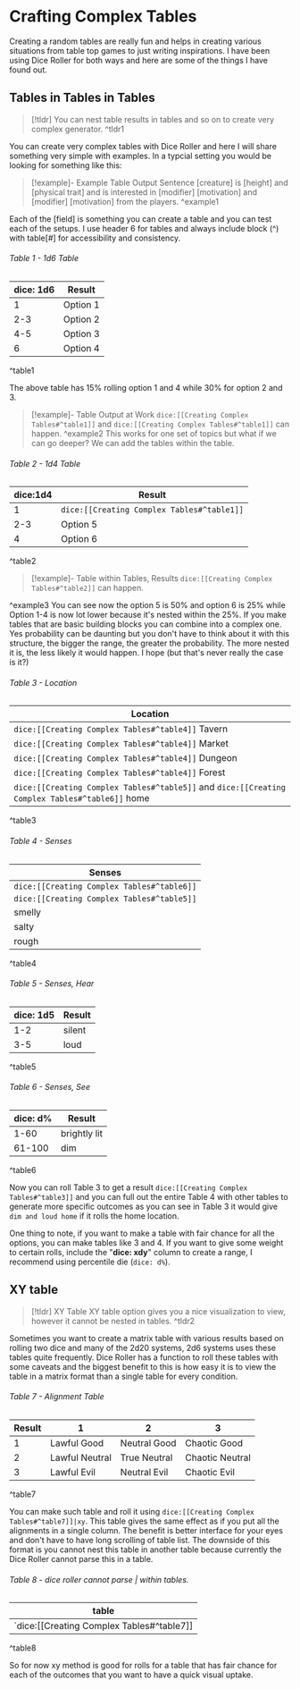 # Crafting Complex Tables

Creating a random tables are really fun and helps in creating various situations from table top games to just writing inspirations. I have been using Dice Roller for both ways and here are some of the things I have found out.

## Tables in Tables  in Tables 
> [!tldr] 
> You can nest table results in tables and so on to create very complex generator.
^tldr1

You can create very complex tables with Dice Roller and here I will share something very simple with examples. In a typcial setting you would be looking for something like this:


> [!example]- Example Table Output Sentence
> [creature] is [height] and [physical trait] and is interested in [modifier] [motivation] and [modifier] [motivation] from the players. 
^example1

Each of the [field] is something you can create a table and you can test each of the setups. I use header 6 for tables and always include block (^) with table[#] for accessibility and consistency. 
###### Table 1 - 1d6 Table 

| dice: 1d6 | Result   |
| --------- | -------- |
| 1         | Option 1 |
| 2-3       | Option 2 |
| 4-5       | Option 3 |
| 6         | Option 4 |
^table1

The above table has 15% rolling option 1 and 4 while 30% for option 2 and 3. 

> [!example]- Table Output at Work
> `dice:[[Creating Complex Tables#^table1]]` and `dice:[[Creating Complex Tables#^table1]]` can happen.
^example2
This works for one set of topics but what if we can go deeper? We can add the tables within the table.

###### Table 2 - 1d4 Table 

| dice:1d4 | Result                                                 |
| -------- | ------------------------------------------------------ |
| 1        | `dice:[[Creating Complex Tables#^table1]]` |
| 2-3      | Option 5                                               |
| 4        | Option 6                                               |
^table2

> [!example]- Table within Tables, Results
> `dice:[[Creating Complex Tables#^table2]]` can happen. 
> 
^example3
You can see now the option 5 is 50% and option 6 is 25% while Option 1-4 is now lot lower because it's nested within the 25%. If you make tables that are basic building blocks you can combine into a complex one. Yes probability can be daunting but you don't have to think about it with this structure, the bigger the range, the greater the probability. The more nested it is, the less likely it would happen. I hope (but that's never really the case is it?)

###### Table 3 - Location

 | Location                                                                                         |
 | ------------------------------------------------------------------------------------------------ |
 | `dice:[[Creating Complex Tables#^table4]]` Tavern                                                |
 | `dice:[[Creating Complex Tables#^table4]]` Market                                                |
 | `dice:[[Creating Complex Tables#^table4]]` Dungeon                                               |
 | `dice:[[Creating Complex Tables#^table4]]` Forest                                                |
 | `dice:[[Creating Complex Tables#^table5]]`  and  `dice:[[Creating Complex Tables#^table6]]` home |
^table3

###### Table 4 - Senses

| Senses |
| ------ |
| `dice:[[Creating Complex Tables#^table6]]`     |
| `dice:[[Creating Complex Tables#^table5]]`    |
| smelly  |
| salty  |
| rough  |

^table4

###### Table 5 - Senses, Hear

| dice: 1d5 | Result |
| --------- | ------ |
| 1-2       | silent |
| 3-5       | loud   |

^table5

###### Table 6 - Senses, See

| dice: d% | Result       |
| -------- | ------------ |
| 1-60     | brightly lit |
| 61-100   | dim          |

^table6

Now you can roll Table 3 to get a result `dice:[[Creating Complex Tables#^table3]]` and you can full out the entire Table 4 with other tables to generate more specific outcomes as you can see in Table 3 it would give `dim and loud home` if it rolls the home location.

One thing to note, if you want to make a table with fair chance for all the options, you can make tables like 3 and 4. If you want to give some weight to certain rolls, include the "**dice: xdy**" column to create a range, I recommend using percentile die (`dice: d%`). 

## XY table 


> [!tldr] XY Table
> XY table option gives you a nice visualization to view, however it cannot be nested in tables.
^tldr2

Sometimes you want to create a matrix table with various results based on rolling two dice and many of the 2d20 systems, 2d6 systems uses these tables quite frequently. Dice Roller has a function to roll these tables with some caveats and the biggest benefit to this is how easy it is to view the table in a matrix format than a single table for every condition.

######  Table 7 - Alignment Table

| Result | 1              | 2            | 3            |
| ------ | -------------- | ------------ | ------------ |
| 1      | Lawful Good    | Neutral Good | Chaotic Good |
| 2      | Lawful Neutral | True Neutral | Chaotic Neutral              |
| 3      | Lawful Evil    | Neutral Evil | Chaotic Evil |
^table7

You can make such table and roll it using `dice:[[Creating Complex Tables#^table7]]|xy`. This table gives the same effect as if you put all the alignments in a single column. The benefit is better interface for your eyes and don't have to have long scrolling of table list. The downside of this format is you cannot nest this table in another table because currently the Dice Roller cannot parse this in a table.

###### Table 8 - dice roller cannot parse | within tables.

| table                                                     |
| --------------------------------------------------------- |
| `dice:[[Creating Complex Tables#^table7]]|xy` |
^table8

So for now xy method is good for rolls for a table that has fair chance for each of the outcomes that you want to have a quick visual uptake. 